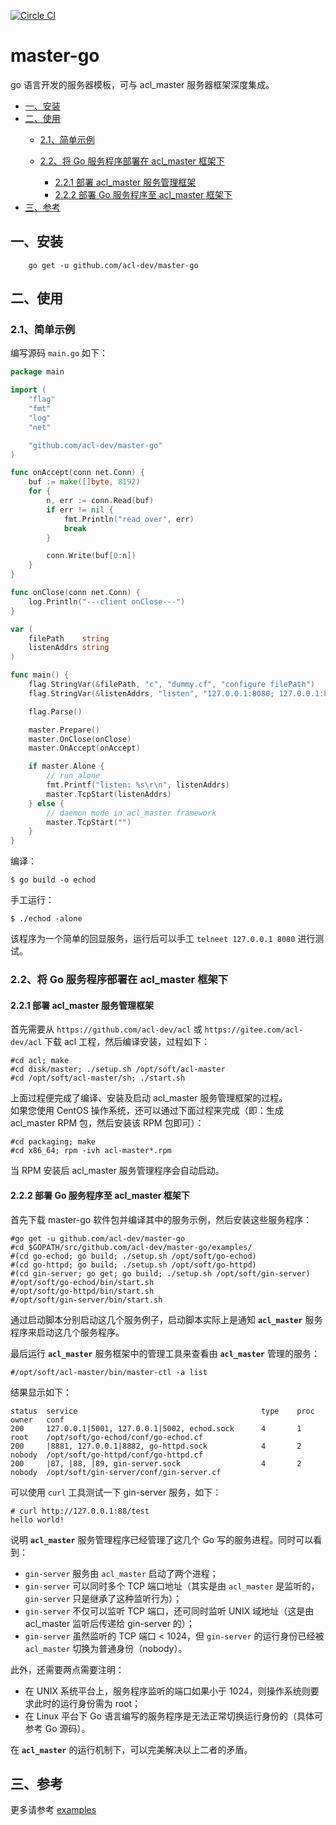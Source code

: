 [![Circle CI](https://circleci.com/gh/acl-dev/master-go.svg?style=svg)](https://circleci.com/gh/acl-dev/master-go)

# master-go

go 语言开发的服务器模板，可与 acl_master 服务器框架深度集成。

* [一、安装](#一安装)
* [二、使用](#二使用)
    * [2.1、简单示例](#21简单示例)
    * [2.2、将 Go 服务程序部署在 acl_master 框架下](#22将-go-服务程序部署在-acl_master-框架下)

        * [2.2.1 部署 acl_master 服务管理框架](#221-部署-acl_master-服务管理框架)
        * [2.2.2 部署 Go 服务程序至 acl_master 框架下](#222-部署-go-服务程序至-acl_master-框架下)
* [三、参考](#三参考)
## 一、安装
```
	go get -u github.com/acl-dev/master-go
```

## 二、使用

### 2.1、简单示例
编写源码 `main.go` 如下：
```go
package main

import (
    "flag"
    "fmt"
    "log"
    "net"

    "github.com/acl-dev/master-go"
)

func onAccept(conn net.Conn) {
    buf := make([]byte, 8192)
    for {
        n, err := conn.Read(buf)
        if err != nil {
            fmt.Println("read over", err)
            break
        }

        conn.Write(buf[0:n])
    }
}

func onClose(conn net.Conn) {
    log.Println("---client onClose---")
}

var (
    filePath    string
    listenAddrs string
)

func main() {
    flag.StringVar(&filePath, "c", "dummy.cf", "configure filePath")
    flag.StringVar(&listenAddrs, "listen", "127.0.0.1:8080; 127.0.0.1:8081", "listen addr in alone running")

    flag.Parse()

    master.Prepare()
    master.OnClose(onClose)
    master.OnAccept(onAccept)

    if master.Alone {
        // run alone
        fmt.Printf("listen: %s\r\n", listenAddrs)
        master.TcpStart(listenAddrs)
    } else {
        // daemon mode in acl_master framework
        master.TcpStart("")
    }
}
```
编译：
```
$ go build -o echod
```
手工运行：

```
$ ./echod -alone
```
该程序为一个简单的回显服务，运行后可以手工 `telneet 127.0.0.1 8080` 进行测试。 

### 2.2、将 Go 服务程序部署在 acl_master 框架下
#### 2.2.1 部署 acl_master 服务管理框架
首先需要从 `https://github.com/acl-dev/acl` 或 `https://gitee.com/acl-dev/acl` 下载 acl 工程，然后编译安装，过程如下：
```
#cd acl; make
#cd disk/master; ./setup.sh /opt/soft/acl-master
#cd /opt/soft/acl-master/sh; ./start.sh
```
上面过程便完成了编译、安装及启动 acl_master 服务管理框架的过程。  
如果您使用 CentOS 操作系统，还可以通过下面过程来完成（即：生成 acl_master RPM 包，然后安装该 RPM 包即可）：
```
#cd packaging; make
#cd x86_64; rpm -ivh acl-master*.rpm
```
当 RPM 安装后 acl_master 服务管理程序会自动启动。

#### 2.2.2 部署 Go 服务程序至 acl_master 框架下
首先下载 master-go 软件包并编译其中的服务示例，然后安装这些服务程序：

```
#go get -u github.com/acl-dev/master-go
#cd $GOPATH/src/github.com/acl-dev/master-go/examples/
#(cd go-echod; go build; ./setup.sh /opt/soft/go-echod)
#(cd go-httpd; go build; ./setup.sh /opt/soft/go-httpd)
#(cd gin-server; go get; go build; ./setup.sh /opt/soft/gin-server)
#/opt/soft/go-echod/bin/start.sh
#/opt/soft/go-httpd/bin/start.sh
#/opt/soft/gin-server/bin/start.sh
```
通过启动脚本分别启动这几个服务例子，启动脚本实际上是通知 **`acl_master`** 服务程序来启动这几个服务程序。

最后运行 **`acl_master`** 服务框架中的管理工具来查看由 **`acl_master`** 管理的服务：
```
#/opt/soft/acl-master/bin/master-ctl -a list
```
结果显示如下：

```
status  service                                         type    proc    owner   conf    
200     127.0.0.1|5001, 127.0.0.1|5002, echod.sock      4       1       root    /opt/soft/go-echod/conf/go-echod.cf
200     |8881, 127.0.0.1|8882, go-httpd.sock            4       2       nobody  /opt/soft/go-httpd/conf/go-httpd.cf
200     |87, |88, |89, gin-server.sock                  4       2       nobody  /opt/soft/gin-server/conf/gin-server.cf
```
可以使用 `curl` 工具测试一下 gin-server 服务，如下：
```
# curl http://127.0.0.1:88/test
hello world!
```

说明 **`acl_master`** 服务管理程序已经管理了这几个 Go 写的服务进程。同时可以看到：
- `gin-server` 服务由 `acl_master` 启动了两个进程；
- `gin-server` 可以同时多个 TCP 端口地址（其实是由 `acl_master` 是监听的，`gin-server` 只是继承了这种监听行为）；
- `gin-server` 不仅可以监听 TCP 端口，还可同时监听 UNIX 域地址（这是由 acl_master 监听后传递给 gin-server 的）；
- `gin-server` 虽然监听的 TCP 端口 < 1024，但 `gin-server` 的运行身份已经被 `acl_master` 切换为普通身份（nobody）。

此外，还需要两点需要注明：
- 在 UNIX 系统平台上，服务程序监听的端口如果小于 1024，则操作系统则要求此时的运行身份需为 root；
- 在 Linux 平台下 Go 语言编写的服务程序是无法正常切换运行身份的（具体可参考 Go 源码）。  

在 **`acl_master`** 的运行机制下，可以完美解决以上二者的矛盾。

## 三、参考
更多请参考 [examples](https://github.com/acl-dev/master-go/tree/master/examples/)
